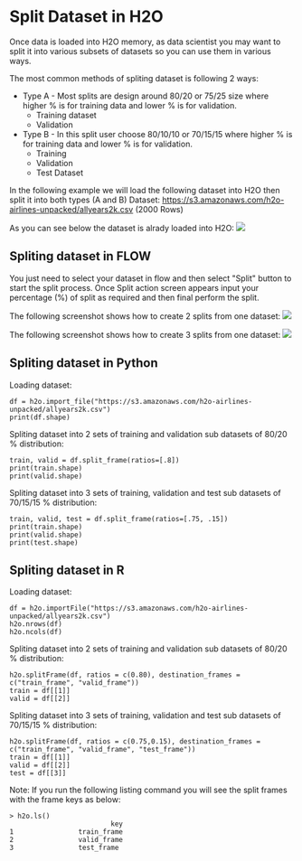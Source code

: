 # Split Dataset in H2O #

Once data is loaded into H2O memory, as data scientist you may want to split it into various subsets of datasets so you can use them in various ways.

The most common methods of spliting dataset is following 2 ways:
- Type A - Most splits are design around 80/20 or 75/25 size where higher % is for training data and lower % is for validation.
  - Training dataset
  - Validation
- Type B - In this split user choose 80/10/10 or 70/15/15 where higher % is for training data and lower % is for validation.
  - Training 
  - Validation
  - Test Dataset

In the following example we will load the following dataset into H2O then split it into both types (A and B)
Dataset: https://s3.amazonaws.com/h2o-airlines-unpacked/allyears2k.csv (2000 Rows)

As you can see below the dataset is alrady loaded into H2O:
![](https://github.com/Avkash/mldl/blob/master/images/flow-split-main.png?raw=true)
## Spliting dataset in FLOW ##
You just need to select your dataset in flow and then select "Split" button to start the split process. Once Split action screen appears input your percentage (%) of split as required and then final perform the split. 

The following screenshot shows how to create 2 splits from one dataset:
![](https://github.com/Avkash/mldl/blob/master/images/flow-split-2sets.png?raw=true)

The following screenshot shows how to create 3 splits from one dataset:
![](https://github.com/Avkash/mldl/blob/master/images/flow-split-3sets.png?raw=true)

## Spliting dataset in Python ##
Loading dataset:
```
df = h2o.import_file("https://s3.amazonaws.com/h2o-airlines-unpacked/allyears2k.csv")
print(df.shape)
```
Spliting dataset into 2 sets of training and validation sub datasets of 80/20 % distribution:
```
train, valid = df.split_frame(ratios=[.8])
print(train.shape)
print(valid.shape)
```
Spliting dataset into 3 sets of training, validation and test sub datasets of 70/15/15 % distribution:
```
train, valid, test = df.split_frame(ratios=[.75, .15])
print(train.shape)
print(valid.shape)
print(test.shape)
```

## Spliting dataset in R ##
Loading dataset:
```
df = h2o.importFile("https://s3.amazonaws.com/h2o-airlines-unpacked/allyears2k.csv")
h2o.nrows(df)
h2o.ncols(df)
```
Spliting dataset into 2 sets of training and validation sub datasets of 80/20 % distribution:
```
h2o.splitFrame(df, ratios = c(0.80), destination_frames = c("train_frame", "valid_frame"))
train = df[[1]]
valid = df[[2]]
```
Spliting dataset into 3 sets of training, validation and test sub datasets of 70/15/15 % distribution:
```
h2o.splitFrame(df, ratios = c(0.75,0.15), destination_frames = c("train_frame", "valid_frame", "test_frame"))
train = df[[1]]
valid = df[[2]]
test = df[[3]]
```
Note: If you run the following listing command you will see the split frames with the frame keys as below:
```
> h2o.ls()
                         key
1                train_frame
2                valid_frame
3                test_frame
```
